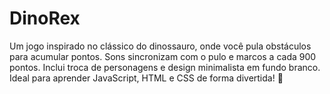 # DinoRex
Um jogo inspirado no clássico do dinossauro, onde você pula obstáculos para acumular pontos. Sons sincronizam com o pulo e marcos a cada 900 pontos. Inclui troca de personagens e design minimalista em fundo branco. Ideal para aprender JavaScript, HTML e CSS de forma divertida! 🚀
